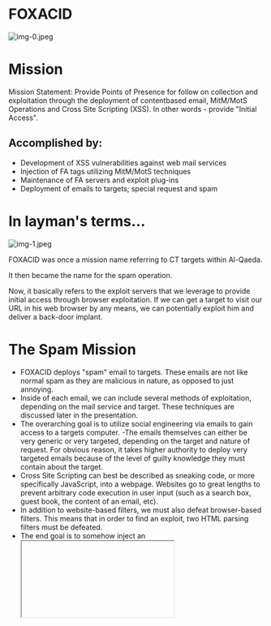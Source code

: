 # FOXACID 

![img-0.jpeg](img-0.jpeg)
# Mission 

Mission Statement: Provide Points of Presence for follow on collection and exploitation through the deployment of contentbased email, MitM/MotS Operations and Cross Site Scripting (XSS). In other words - provide "Initial Access".

## Accomplished by:

- Development of XSS vulnerabilities against web mail services
- Injection of FA tags utilizing MitM/MotS techniques
- Maintenance of FA servers and exploit plug-ins
- Deployment of emails to targets; special request and spam
# In layman's terms... 

![img-1.jpeg](img-1.jpeg)

FOXACID was once a mission name referring to CT targets within Al-Qaeda.

It then became the name for the spam operation.

Now, it basically refers to the exploit servers that we leverage to provide initial access through browser exploitation. If we can get a target to visit our URL in his web browser by any means, we can potentially exploit him and deliver a back-door implant.
# The Spam Mission 

- FOXACID deploys "spam" email to targets. These emails are not like normal spam as they are malicious in nature, as opposed to just annoying.
- Inside of each email, we can include several methods of exploitation, depending on the mail service and target. These techniques are discussed later in the presentation.
- The overarching goal is to utilize social engineering via emails to gain access to a targets computer.
-The emails themselves can either be very generic or very targeted, depending on the target and nature of request. For obvious reason, it takes higher authority to deploy very targeted emails because of the level of guilty knowledge they must contain about the target.
- Cross Site Scripting can best be described as sneaking code, or more specifically JavaScript, into a webpage. Websites go to great lengths to prevent arbitrary code execution in user input (such as a search box, guest book, the content of an email, etc).
- In addition to website-based filters, we must also defeat browser-based filters. This means that in order to find an exploit, two HTML parsing filters must be defeated.
- The end goal is to somehow inject an <iframe> tag that links back to our servers. This is done by rigorous trial and error: a process that can often be tedious and unrewarding.
# \} 

## Target's

Browser

Email Content
Email Content
Email Content
Email Content

## Fr

## Fr

## FORACID Server

## FOKACID JavaScript

surveys, filters, and
plugins/payloads for
exploitation
# WILLOWVIXEN 

WILLOWVIXEN is a technique that permits exploitation by having the target browse to a website by clicking on a link in an email that we sent. The WILLOWVIXEN server receives the contact from the target and performs a redirection.
![img-2.jpeg](img-2.jpeg)
# Draft Box Tagging 

Draft Box Tagging: Provide tag injection by masquerading into an account and utilizing GENUINE DRAFT to append an iframe into the message.

This technique is design to be used against multiple targets that have a web mail account and leave messages in the draft box for communication purposes.
# MitM vs. MotS 

- Man in the Middle
- Refers to an entity located between nodes that are communicating
- every message between the nodes must pass through the MitM
- in a position to observe and modify messages between the nodes
- Man on the Side
- only passively observe messages between nodes
- sees every message between the nodes, but it cannot modify the messages
- inject new messages into the network
# MitM vs. MotS 

- Man in the Middle
- Refers to an entity located between nodes that are communicating
- every message between the nodes must pass through the MitM
- in a position to observe and modify messages between the nodes
- Man on the Side
- only passively observe messages between nodes
- sees every message between the nodes, but it cannot modify the messages
- inject new messages into the network
# Man in the Middle... 

![img-3.jpeg](img-3.jpeg)
# Man on the Side... 

![img-4.jpeg](img-4.jpeg)
# SECONDDATE 

- SECONDDATE is an exploitation technique that takes advantage of web-based protocols and man-in-the-middle (MitM) positioning.
- SECONDDATE influences real-time communications between client and server and can quietly redirect web-browsers to FA servers for individual client exploitation.
- This allows mass exploitation potential for clients passing through network choke points, but is configurable to provide surgical target selection as well.
# QUANTUMTHEORY 

![img-5.jpeg](img-5.jpeg)

- QUANTUMTHEORY is the overarching mission name to a set of MotS techniques utilizing our passive collect system as well as active components to react to real-time traffic captures.
- Basically: we see traffic with our massive passive collect system, we react to it by putting a packet on the wire spoofing some end of the communication in an attempt to redirect the target to FOXACID in some manner or fashion.
- Quantum is generally a low-latency operation, meaning we have to get a tip, process it, craft a response, and send a packet to the target all before the actual expected response reaches them.
- This is known as "The Race Condition".
# QUANTUMTHEORY 

![img-6.jpeg](img-6.jpeg)
# QUANTUMINSERT 

![img-7.jpeg](img-7.jpeg)

- QUANTUMINSERT (QI) is a the most basic of Quantum missions.
- Targets with this method are selected based on their home network and destination of their web activity; Targeting is IP based.
- We shoot into random web traffic with a throttle in place to prevent overshooting. The hope is to land and HTML redirect to FOXACID inside of an HTML page.
- The problem is, only about $15 \%$ of the web is HTML based, these days. The rest of it is JavaScript/Flash/Images/CSS etc etc.
- Because of this, QI generally has a low success rate when juxtaposed with a shots-taken count. It's main advantage is all we need is an IP and web traffic at a good passive collect site for a chance of success.
# QUANTUMBISCUIT 

![img-8.jpeg](img-8.jpeg)

- QUANTUMBISCUIT (QB) is another, more pinpoint Man on the Side (Man on the Side) Quantum mission.
- This method utilizes strong selectors within web traffic. The most common of which is a Yahoo email address converted to an L-cookie.
- Because tasking is "strong selector" based, we don't need an IP address or any other information. All we need is a SIGAD where the user is active and their respective selector.
- Actual methodology itself is very similar to QI. We're attempting to beat the servers response HTML with our own, malicious HTML back to the target when a tip is received.
# QUANTUMDIRK 

![img-9.jpeg](img-9.jpeg)

- A new type of QUANTUM-enabled ops, called QUANTUMDIRK, has recently been developed and is showing great potential.
- This method injects on long polls that are usually based in the chat features on many webmail sites such as Facebook and Yahoo.
- The client (the users browser) sends out a poll request to update information displayed in the browser, such as a chat message box.
- This poll can be open for anywhere from 1 second to 2 minutes. This is an eternity for Quantum, as usually we're working in the realm of 50 ms , so success rate is upwards of $80 \%$ (for Facebook).
- Payloads are unique to each service, so more research/maintenance goes into these methods.
# Plugins 

![img-10.jpeg](img-10.jpeg)

- The FOXACID server is loaded with plugins. A plugin is just another name for a browser exploit. These are the real heroes of FOXACID.
- A browser exploit can be anything from a native exploit (IE has plenty) to plugin exploits such as Flash.
- These exploits essentially allow native code to be run within the context of the browser. This allows FOXACID to do its magic.
- The process is: The target hits our webpage through some form of redirection. A plugin (exploit) is determined and loaded based on returned JavaScript survey data, and FOXACID is now living under the context of the victims browser (for example, firefox.exe). At this point we're able to drop the files we need to gain persistence.
# VALIDATOR 

- VALIDATOR is a program that is designed for installation on target computers in a variety of ways.
- Its main function is to serve as a download agent for the Olympus installer, but it has other features that make it useable as an implant with exfiltration capabilities.
- These features include uploading/downloading files to/from a target, obtaining limited system information, finding a path out of the target (either dialup or direct connect).
- VALIDATOR can also delete itself via command or by built-in timer.
# MISTYVEAL 

![img-11.jpeg](img-11.jpeg)

- MISTYVEAL is essentially another version of VALIDATOR, and is even referred to in some cases as VALIDATOR version 11.
- It uses the same VALIDATOR LP, and may be deployed via FOXACID, and has been made to look as much as possible like a normal VALIDATOR. However it works differently enough, and has some caveats, hence the reason it was given its own cover-term.
- MISTYVEAL is an internet explorer Browser Helper Object. It is essentially a plugin written in native code that is loaded with Internet Explorer. Because of this, IE must be loaded for MISTYVEAL to run.
- The benefit to this is it is able to utilize any proxies the system is using. If IE can go to google.com, MV can contact the ROC.
# FOXACID these days... 

- XSS is becoming less and less viable with each passing day. It's just too hard to develop and too easy to circumvent. Because of this (and other technical/OPSEC issues), the bulk spam mission is becoming less and less viable as well.
- The new exploit hotness is Quantum. Certain Quantum missions have a success rate as high as $80 \%$, where spam is less than $1 \%$.
- So, as spam and in-line XSS slowly fade away, the new exploit development push is for those utilizing MitM or MotS capabilities, as well as many other very unique techniques.
- Bottom line - if we can get the target to visit us in some sort of web browser, we can probably own them. The only limitation is the "how".
# Fin. 

![img-12.jpeg](img-12.jpeg)

## Questions?
